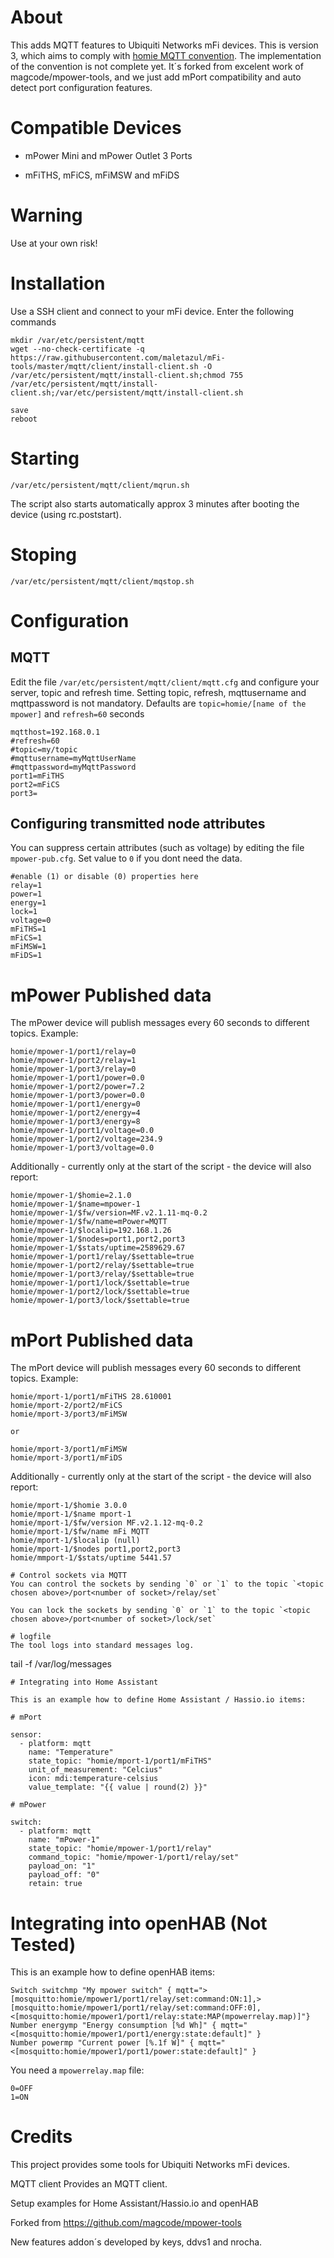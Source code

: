 # About
This adds MQTT features to Ubiquiti Networks mFi devices.
This is version 3, which aims to comply with [homie MQTT convention](https://github.com/marvinroger/homie). The implementation of the convention is not complete yet.
It´s forked from excelent work of magcode/mpower-tools, and we just add mPort compatibility and auto detect port configuration features.

# Compatible Devices
- mPower Mini and mPower Outlet 3 Ports

- mFiTHS, mFiCS, mFiMSW and mFiDS

# Warning
Use at your own risk!

# Installation
Use a SSH client and connect to your mFi device.
Enter the following commands

```
mkdir /var/etc/persistent/mqtt
wget --no-check-certificate -q https://raw.githubusercontent.com/maletazul/mFi-tools/master/mqtt/client/install-client.sh -O /var/etc/persistent/mqtt/install-client.sh;chmod 755 /var/etc/persistent/mqtt/install-client.sh;/var/etc/persistent/mqtt/install-client.sh

save
reboot
```

# Starting
```
/var/etc/persistent/mqtt/client/mqrun.sh
```
The script also starts automatically approx 3 minutes after booting the device (using rc.poststart).

# Stoping
```
/var/etc/persistent/mqtt/client/mqstop.sh
```

# Configuration
## MQTT
Edit the file `/var/etc/persistent/mqtt/client/mqtt.cfg` and configure your server, topic and refresh time. Setting topic, refresh, mqttusername and mqttpassword is not mandatory. Defaults are 
`topic=homie/[name of the mpower]` and `refresh=60` seconds

```
mqtthost=192.168.0.1
#refresh=60
#topic=my/topic
#mqttusername=myMqttUserName
#mqttpassword=myMqttPassword
port1=mFiTHS
port2=mFiCS
port3=
```
## Configuring transmitted node attributes
You can suppress certain attributes (such as voltage) by editing the file `mpower-pub.cfg`. Set value to `0` if you dont need the data.

```
#enable (1) or disable (0) properties here
relay=1
power=1
energy=1
lock=1
voltage=0
mFiTHS=1
mFiCS=1
mFiMSW=1
mFiDS=1
```

# mPower Published data

The mPower device will publish messages every 60 seconds to different topics. Example:

```
homie/mpower-1/port1/relay=0
homie/mpower-1/port2/relay=1
homie/mpower-1/port3/relay=0
homie/mpower-1/port1/power=0.0
homie/mpower-1/port2/power=7.2
homie/mpower-1/port3/power=0.0
homie/mpower-1/port1/energy=0
homie/mpower-1/port2/energy=4
homie/mpower-1/port3/energy=8
homie/mpower-1/port1/voltage=0.0
homie/mpower-1/port2/voltage=234.9
homie/mpower-1/port3/voltage=0.0
```

Additionally - currently only at the start of the script - the device will also report:

```
homie/mpower-1/$homie=2.1.0
homie/mpower-1/$name=mpower-1
homie/mpower-1/$fw/version=MF.v2.1.11-mq-0.2
homie/mpower-1/$fw/name=mPower=MQTT
homie/mpower-1/$localip=192.168.1.26
homie/mpower-1/$nodes=port1,port2,port3
homie/mpower-1/$stats/uptime=2589629.67
homie/mpower-1/port1/relay/$settable=true
homie/mpower-1/port2/relay/$settable=true
homie/mpower-1/port3/relay/$settable=true
homie/mpower-1/port1/lock/$settable=true
homie/mpower-1/port2/lock/$settable=true
homie/mpower-1/port3/lock/$settable=true
```

# mPort Published data

The mPort device will publish messages every 60 seconds to different topics. Example:

```
homie/mport-1/port1/mFiTHS 28.610001
homie/mport-2/port2/mFiCS
homie/mport-3/port3/mFiMSW

or

homie/mport-3/port1/mFiMSW
homie/mport-3/port1/mFiDS
```

Additionally - currently only at the start of the script - the device will also report:

```
homie/mport-1/$homie 3.0.0
homie/mport-1/$name mport-1
homie/mport-1/$fw/version MF.v2.1.12-mq-0.2
homie/mport-1/$fw/name mFi MQTT
homie/mport-1/$localip (null)
homie/mport-1/$nodes port1,port2,port3
homie/mmport-1/$stats/uptime 5441.57

# Control sockets via MQTT
You can control the sockets by sending `0` or `1` to the topic `<topic chosen above>/port<number of socket>/relay/set`

You can lock the sockets by sending `0` or `1` to the topic `<topic chosen above>/port<number of socket>/lock/set`

# logfile
The tool logs into standard messages log.
```
tail -f /var/log/messages
```
# Integrating into Home Assistant

This is an example how to define Home Assistant / Hassio.io items:

# mPort

sensor:
  - platform: mqtt
    name: "Temperature"
    state_topic: "homie/mport-1/port1/mFiTHS"
    unit_of_measurement: "Celcius"
    icon: mdi:temperature-celsius
    value_template: "{{ value | round(2) }}"

# mPower

switch:
  - platform: mqtt
    name: "mPower-1"
    state_topic: "homie/mpower-1/port1/relay"
    command_topic: "homie/mpower-1/port1/relay/set"
    payload_on: "1"
    payload_off: "0"
    retain: true  
```
# Integrating into openHAB (Not Tested)

This is an example how to define openHAB items:

```
Switch switchmp "My mpower switch" { mqtt=">[mosquitto:homie/mpower1/port1/relay/set:command:ON:1],>[mosquitto:homie/mpower1/port1/relay/set:command:OFF:0],<[mosquitto:homie/mpower1/port1/relay:state:MAP(mpowerrelay.map)]"}
Number energymp "Energy consumption [%d Wh]" { mqtt="<[mosquitto:homie/mpower1/port1/energy:state:default]" }
Number powermp "Current power [%.1f W]" { mqtt="<[mosquitto:homie/mpower1/port1/power:state:default]" }
```

You need a `mpowerrelay.map` file:
```
0=OFF
1=ON
```
# Credits

This project provides some tools for Ubiquiti Networks mFi devices.

MQTT client Provides an MQTT client.

Setup examples for Home Assistant/Hassio.io and openHAB

Forked from https://github.com/magcode/mpower-tools

New features addon´s developed by keys, ddvs1 and nrocha.

